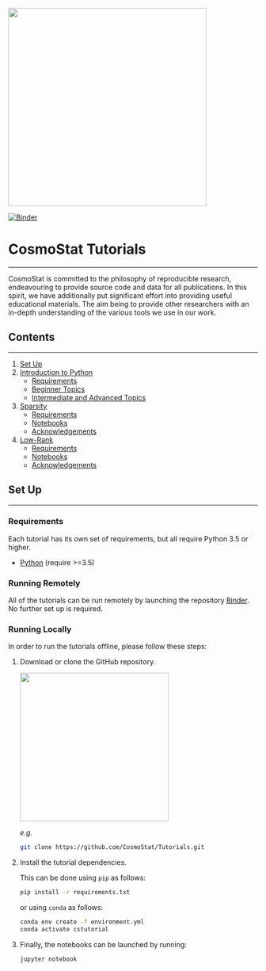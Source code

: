 <a href="http://www.cosmostat.org/" target_="blank"><img src="http://www.cosmostat.org/wp-content/uploads/2017/07/CosmoStat-Logo_WhiteBK.jpg" width="400"></a>

[![Binder](https://mybinder.org/badge_logo.svg)](https://mybinder.org/v2/gh/CosmoStat/Tutorials/master)

# CosmoStat Tutorials
---

CosmoStat is committed to the philosophy of reproducible research, endeavouring
to provide source code and data for all publications. In this spirit, we have
additionally put significant effort into providing useful educational
materials. The aim being to provide other researchers with an in-depth
understanding of the various tools we use in our work.


## Contents
---

1. [Set Up](#Set-Up)
1. [Introduction to Python](./python/README.md)
   * [Requirements](./python/README.md#Requirements)
   * [Beginner Topics](./python/README.md#Tutorial-1:-Beginner-Topics)
   * [Intermediate and Advanced Topics](./python/README.md#Tutorial-2:-Intermediate-and-Advanced-Topics)
1. [Sparsity](./ada/README.md)
   * [Requirements](./ada/README.md#Requirements)
   * [Notebooks](./ada/README.md#Notebooks)
   * [Acknowledgements](./ada/README.md#Acknowledgements)
1. [Low-Rank](./low-rank/README.md)
   * [Requirements](./low-rank/README.md#Requirements)
   * [Notebooks](./low-rank/README.md#Notebooks)
   * [Acknowledgements](./low-rank/README.md#Acknowledgements)

## Set Up
---

### Requirements

Each tutorial has its own set of requirements, but all require Python 3.5 or higher.

* <a href="https://www.python.org/" target_="blank">Python</a> (require >=3.5)


### Running Remotely

All of the tutorials can be run remotely by launching the repository
[Binder](https://mybinder.org/v2/gh/CosmoStat/Tutorials/master). No further set
up is required.

### Running Locally

In order to run the tutorials offline, please follow these steps:

1. Download or clone the GitHub repository.

    <img src="http://www.cs.williams.edu/~dbarowy/cs334s18/assets/tutorials/github/github-clone-button.png" width="300">

    *e.g.*

    ```bash
    git clone https://github.com/CosmoStat/Tutorials.git
    ```

2. Install the tutorial dependencies.

    This can be done using `pip` as follows:

    ```bash
    pip install -r requirements.txt
    ```

      or using `conda` as follows:

    ```bash
    conda env create -f environment.yml
    conda activate cstutorial
    ```

3. Finally, the notebooks can be launched by running:

    ```bash
    jupyter notebook
    ```
